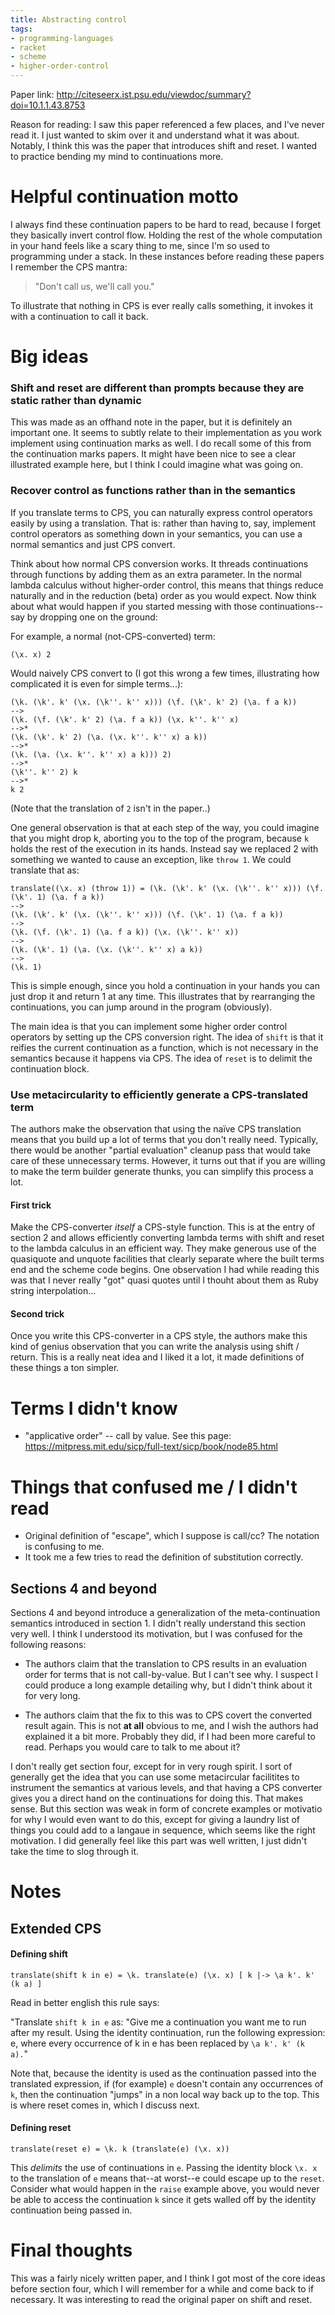 ```yaml
---
title: Abstracting control
tags: 
- programming-languages
- racket
- scheme
- higher-order-control
---
```


Paper link: http://citeseerx.ist.psu.edu/viewdoc/summary?doi=10.1.1.43.8753

Reason for reading: I saw this paper referenced a few places, and I've never read it. I just wanted to skim over it and understand what it was about. Notably, I think this was the paper that introduces shift and reset. I wanted to practice bending my mind to continuations more.

# Helpful continuation motto

I always find these continuation papers to be hard to read, because I forget they basically invert control flow. Holding the rest of the whole computation in your hand feels like a scary thing to me, since I'm so used to programming under a stack. In these instances before reading these papers I remember the CPS mantra:

> "Don't call us, we'll call you."

To illustrate that nothing in CPS is ever really calls something, it invokes it with a continuation to call it back.

# Big ideas

### Shift and reset are different than prompts because they are static rather than dynamic

This was made as an offhand note in the paper, but it is definitely an important one. It seems to subtly relate to their implementation as you work implement using continuation marks as well. I do recall some of this from the continuation marks papers. It might have been nice to see a clear illustrated example here, but I think I could imagine what was going on.

### Recover control as functions rather than in the semantics

If you translate terms to CPS, you can naturally express control operators easily by using a translation. That is: rather than having to, say, implement control operators as something down in your semantics, you can use a normal semantics and just CPS convert.

Think about how normal CPS conversion works. It threads continuations through functions by adding them as an extra parameter. In the normal lambda calculus without higher-order control, this means that things reduce naturally and in the reduction (beta) order as you would expect. Now think about what would happen if you started messing with those continuations--say by dropping one on the ground:

For example, a normal (not-CPS-converted) term:

    (\x. x) 2

Would naively CPS convert to (I got this wrong a few times, illustrating how complicated it is even for simple terms...):

    (\k. (\k'. k' (\x. (\k''. k'' x))) (\f. (\k'. k' 2) (\a. f a k))
    -->
    (\k. (\f. (\k'. k' 2) (\a. f a k)) (\x. k''. k'' x)
    -->*
    (\k. (\k'. k' 2) (\a. (\x. k''. k'' x) a k))
    -->*
    (\k. (\a. (\x. k''. k'' x) a k))) 2)
    -->*
    (\k''. k'' 2) k
    -->*
    k 2

(Note that the translation of `2` isn't in the paper..)

One general observation is that at each step of the way, you could imagine that you might drop k, aborting you to the top of the program, because `k` holds the rest of the execution in its hands. Instead say we replaced 2 with something we wanted to cause an exception, like `throw 1`. We could translate that as:

    translate((\x. x) (throw 1)) = (\k. (\k'. k' (\x. (\k''. k'' x))) (\f. (\k'. 1) (\a. f a k))
    -->
    (\k. (\k'. k' (\x. (\k''. k'' x))) (\f. (\k'. 1) (\a. f a k))
    --> 
    (\k. (\f. (\k'. 1) (\a. f a k)) (\x. (\k''. k'' x))
    --> 
    (\k. (\k'. 1) (\a. (\x. (\k''. k'' x) a k))
    -->
    (\k. 1)

This is simple enough, since you hold a continuation in your hands you can just drop it and return 1 at any time. This illustrates that by rearranging the continuations, you can jump around in the program (obviously).

The main idea is that you can implement some higher order control operators by setting up the CPS conversion right. The idea of `shift` is that it reifies the current continuation as a function, which is not necessary in the semantics because it happens via CPS. The idea of `reset` is to delimit the continuation block.

### Use metacircularity to efficiently generate a CPS-translated term

The authors make the observation that using the naïve CPS translation means that you build up a lot of terms that you don't really need. Typically, there would be another "partial evaluation" cleanup pass that would take care of these unnecessary terms. However, it turns out that if you are willing to make the term builder generate thunks, you can simplify this process a lot.

#### First trick

Make the CPS-converter *itself* a CPS-style function. This is at the entry of section 2 and allows efficiently converting lambda terms with shift and reset to the lambda calculus in an efficient way. They make generous use of the quasiquote and unquote facilities that clearly separate where the built terms end and the scheme code begins. One observation I had while reading this was that I never really "got" quasi quotes until I thouht about them as Ruby string interpolation...

#### Second trick

Once you write this CPS-converter in a CPS style, the authors make this kind of genius observation that you can write the analysis using shift / return. This is a really neat idea and I liked it a lot, it made definitions of these things a ton simpler.

# Terms I didn't know

- "applicative order" -- call by value. See this page: https://mitpress.mit.edu/sicp/full-text/sicp/book/node85.html

# Things that confused me / I didn't read

- Original definition of "escape", which I suppose is call/cc? The notation is confusing to me.
- It took me a few tries to read the definition of substitution correctly.

## Sections 4 and beyond

Sections 4 and beyond introduce a generalization of the meta-continuation semantics introduced in section 1. I didn't really understand this section very well. I think I understood its motivation, but I was confused for the following reasons:

- The authors claim that the translation to CPS results in an evaluation order for terms that is not call-by-value. But I can't see why. I suspect I could produce a long example detailing why, but I didn't think about it for very long.

- The authors claim that the fix to this was to CPS covert the converted result again. This is not **at all** obvious to me, and I wish the authors had explained it a bit more. Probably they did, if I had been more careful to read. Perhaps you would care to talk to me about it?

I don't really get section four, except for in very rough spirit. I sort of generally get the idea that you can use some metacircular facilitites to instrument the semantics at various levels, and that having a CPS converter gives you a direct hand on the continuations for doing this. That makes sense. But this section was weak in form of concrete examples or motivatio for why I would even want to do this, except for giving a laundry list of things you could add to a langaue in sequence, which seems like the right motivation. I did generally feel like this part was well written, I just didn't take the time to slog through it.

# Notes

## Extended CPS

#### Defining shift

```
translate(shift k in e) = \k. translate(e) (\x. x) [ k |-> \a k'. k' (k a) ]
```

Read in better english this rule says:

"Translate `shift k in e` as: "Give me a continuation you want me to run after my result. Using the identity continuation, run the following expression: e, where every occurrence of k in e has been replaced by `\a k'. k' (k a).`"

Note that, because the identity is used as the continuation passed into the translated expression, if (for example) `e` doesn't contain any occurrences of `k`, then the continuation "jumps" in a non local way back up to the top. This is where reset comes in, which I discuss next.

#### Defining reset

```
translate(reset e) = \k. k (translate(e) (\x. x))
```

This *delimits* the use of continuations in `e`. Passing the identity block `\x. x` to the translation of `e` means that--at worst--e could escape up to the `reset`. Consider what would happen in the `raise` example above, you would never be able to access the continuation `k` since it gets walled off by the identity continuation being passed in.

# Final thoughts

This was a fairly nicely written paper, and I think I got most of the core ideas before section four, which I will remember for a while and come back to if necessary. It was interesting to read the original paper on shift and reset.
